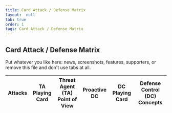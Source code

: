 ```yaml
---
title: Card Attack / Defense Matrix
layout:  null
tab: true
order: 1
tags: Card Attack / Defense Matrix
---
```


## Card Attack / Defense Matrix

Put whatever you like here: news, screenshots, features, supporters, or remove this file and don't use tabs at all.

| Attacks| TA Playing Card| Threat Agent (TA) Point of View| Proactive DC| DC Playing Card| Defense Control (DC) Concepts|
|------------|------------|------------------------|------------|------------|------------|


